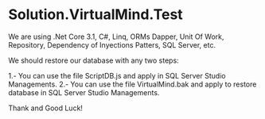 # Solution.VirtualMind.Test
We are using .Net Core 3.1, C#, Linq, ORMs Dapper, Unit Of Work, Repository, Dependency of Inyections Patters, SQL Server, etc.

We should restore our database with any two steps:

1.- You can use the file ScriptDB.js and apply in SQL Server Studio Managements.
2.- You can use the file VirtualMind.bak and apply to restore database in SQL Server Studio Managements.

Thank and Good Luck!
